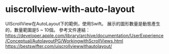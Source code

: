# uiscrollview-with-auto-layout
UIScrollView在AutoLayout下的範例，使用Swift。
展示的圖形數量是動態產生的，數量範圍是5 ~ 10個。
參考文件連結：
https://developer.apple.com/library/archive/documentation/UserExperience/Conceptual/AutolayoutPG/WorkingwithScrollViews.html
https://bestswifter.com/uiscrollviewwithautolayout/
